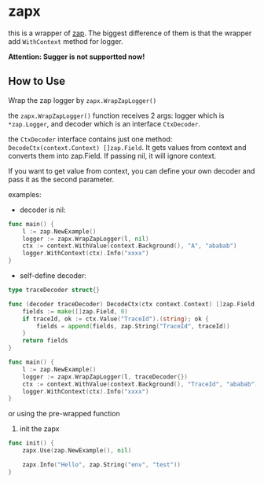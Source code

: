 # zapx

this is a wrapper of [zap](https://github.com/uber-go/zap). The biggest difference of them is that the wrapper add `WithContext` method for logger.

**Attention: Sugger is not supportted now!**

## How to Use

Wrap the zap logger by `zapx.WrapZapLogger()`

the `zapx.WrapZapLogger()` function receives 2 args: logger which is `*zap.Logger`, and decoder which is an interface `CtxDecoder`.

the `CtxDecoder` interface contains just one method: `DecodeCtx(context.Context) []zap.Field`. It gets values from context and converts them into zap.Field. If passing nil, it will ignore context.

If you want to get value from context, you can define your own decoder and pass it as the second parameter.

examples:

- decoder is nil:

```go
func main() {
	l := zap.NewExample()
	logger := zapx.WrapZapLogger(l, nil)
	ctx := context.WithValue(context.Background(), "A", "ababab")
	logger.WithContext(ctx).Info("xxxx")
}
```

- self-define decoder:

```go
type traceDecoder struct{}

func (decoder traceDecoder) DecodeCtx(ctx context.Context) []zap.Field {
	fields := make([]zap.Field, 0)
	if traceId, ok := ctx.Value("TraceId").(string); ok {
		fields = append(fields, zap.String("TraceId", traceId))
	}
	return fields
}

func main() {
	l := zap.NewExample()
	logger := zapx.WrapZapLogger(l, traceDecoder{})
	ctx := context.WithValue(context.Background(), "TraceId", "ababab")
	logger.WithContext(ctx).Info("xxxx")
}
```

or using the pre-wrapped function

1. init the zapx

```go
func init() {
	zapx.Use(zap.NewExample(), nil)

	zapx.Info("Hello", zap.String("env", "test"))
}
```
